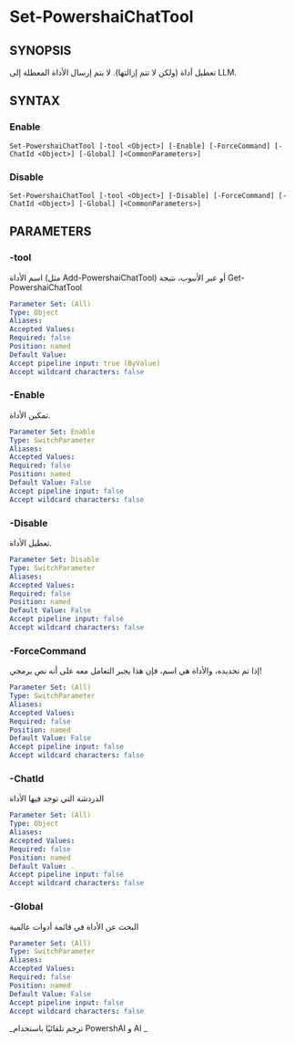 ﻿---
external help file: powershai-help.xml
schema: 2.0.0
powershai: true
---

# Set-PowershaiChatTool

## SYNOPSIS <!--!= @#Synop !-->
تعطيل أداة (ولكن لا تتم إزالتها). لا يتم إرسال الأداة المعطلة إلى LLM.

## SYNTAX <!--!= @#Syntax !-->

### Enable
```
Set-PowershaiChatTool [-tool <Object>] [-Enable] [-ForceCommand] [-ChatId <Object>] [-Global] [<CommonParameters>]
```

### Disable
```
Set-PowershaiChatTool [-tool <Object>] [-Disable] [-ForceCommand] [-ChatId <Object>] [-Global] [<CommonParameters>]
```

## PARAMETERS <!--!= @#Params !-->

### -tool
اسم الأداة (مثل Add-PowershaiChatTool) أو عبر الأنبوب، نتيجة Get-PowershaiChatTool

```yml
Parameter Set: (All)
Type: Object
Aliases: 
Accepted Values: 
Required: false
Position: named
Default Value: 
Accept pipeline input: true (ByValue)
Accept wildcard characters: false
```

### -Enable
تمكين الأداة.

```yml
Parameter Set: Enable
Type: SwitchParameter
Aliases: 
Accepted Values: 
Required: false
Position: named
Default Value: False
Accept pipeline input: false
Accept wildcard characters: false
```

### -Disable
تعطيل الأداة.

```yml
Parameter Set: Disable
Type: SwitchParameter
Aliases: 
Accepted Values: 
Required: false
Position: named
Default Value: False
Accept pipeline input: false
Accept wildcard characters: false
```

### -ForceCommand
إذا تم تحديده، والأداة هي اسم، فإن هذا يجبر التعامل معه على أنه نص برمجي!

```yml
Parameter Set: (All)
Type: SwitchParameter
Aliases: 
Accepted Values: 
Required: false
Position: named
Default Value: False
Accept pipeline input: false
Accept wildcard characters: false
```

### -ChatId
الدردشة التي توجد فيها الأداة

```yml
Parameter Set: (All)
Type: Object
Aliases: 
Accepted Values: 
Required: false
Position: named
Default Value: .
Accept pipeline input: false
Accept wildcard characters: false
```

### -Global
البحث عن الأداة في قائمة أدوات عالمية

```yml
Parameter Set: (All)
Type: SwitchParameter
Aliases: 
Accepted Values: 
Required: false
Position: named
Default Value: False
Accept pipeline input: false
Accept wildcard characters: false
```




<!--PowershaiAiDocBlockStart-->
_ترجم تلقائيًا باستخدام PowershAI و AI 
_
<!--PowershaiAiDocBlockEnd-->
